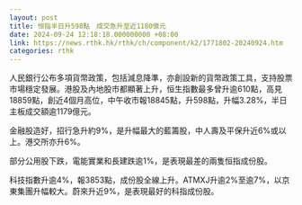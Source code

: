 ```yaml
---
layout: post
title: 恒指半日升598點　成交急升至近1180億元
date: 2024-09-24 12:18:18.000000000 +08:00
link: https://news.rthk.hk/rthk/ch/component/k2/1771802-20240924.htm
categories: rthk
---
```


人民銀行公布多項貨幣政策，包括減息降準，亦創設新的貨幣政策工具，支持股票市場穩定發展。港股及內地股市都顯著上升，恒生指數最多曾升逾610點，高見18859點，創近4個月高位，中午收市報18845點，升598點，升幅3.28%，半日主板成交額逾1179億元。

金融股造好，招行急升約9%，是升幅最大的藍籌股，中人壽及平保升近6%或以上。港交所亦升6%。

部分公用股下跌，電能實業和長建跌逾1%，是表現最差的兩隻恒指成份股。

科技指數升逾4%，報3853點，成份股全線上升。ATMXJ升逾2%至逾7%，以京東集團升幅較大。蔚來升近9%，是表現最好的科指成份股。
